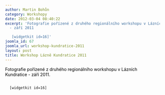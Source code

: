 ```yaml
---
author: Martin Bohůn
category: Workshopy
date: 2012-03-04 08:40:22
excerpt: 'Fotografie pořízené z druhého regionálního workshopu v Lázních Kundratice
  - září 2011

   [widgetkit id=16]'
joomla_id: 67
joomla_url: workshop-kundratice-2011
layout: post
title: Workshop Lázně Kundratice 2011
---
```


<p>
 <span style="color: #000000;">
  Fotografie pořízené z druhého regionálního workshopu v Lázních Kundratice - září 2011.
 </span>
</p>
<p>
 <code>
  [widgetkit id=16]
 </code>
</p>